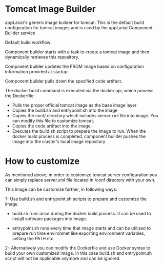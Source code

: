 # Tomcat Image Builder

appLariat's generic image builder for tomcat. This is the default build configuration for tomcat images and is used by the appLariat Component Builder service

Default build workflow:

Component builder starts with a task to create a tomcat image and then dynamically retrieves this repository.

Component builder updates the FROM image based on configuration information provided at startup.

Component builder pulls down the specified code artifact.
 
The docker build command is executed via the docker api, which process the Dockerfile:

- Pulls the proper official tomcat image as the base image layer
- Copies the build.sh and entrypoint.sh into the image
- Copies the conf/ directory which includes server.xml file into image. You can modify this file to customize tomcat.
- Copies the code artifact into the image
- Executes the build.sh script to prepare the image to run. When the docker build process is completed, component builder pushes the image into the cluster's local image repository

# How to customize
As mentioned above, in order to customize tomcat server configuration you can simply replace server.xml file located in /conf directory with your own.

This image can be customize further, in following ways:

1- Use build.sh and entrypoint.sh scripts to prepare and customize the image. 

- build.sh runs once during the docker build process. It can be used to install software packages into image.
  
- entrypoint.sh runs every time that image starts and can be utilized to prepare run time environmet like exporting environment variables, setting the PATH etc.
   
2- Alternatively you can modify the Dockerfile and use Docker syntax to build your own customized image. In this case build.sh and entrypoint.sh script will not be applicable anymore and can be ignored. 